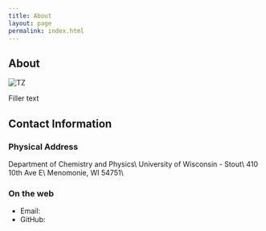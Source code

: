 ```yaml
---
title: About
layout: page
permalink: index.html
---
```


## About

![TZ](../img/Todd_headshot.png)


Filler text

## Contact Information

### Physical Address

Department of Chemistry and Physics\\
University of Wisconsin - Stout\\
410 10th Ave E\\
Menomonie, WI 54751\\


### On the web

-   Email: [<i class='fa fa-envelope-o'></i>](mailto:zimmermant@uwstout.edu)
-   GitHub: [<i class='fa fa-github'></i>](https://github.com/zimmermant)
